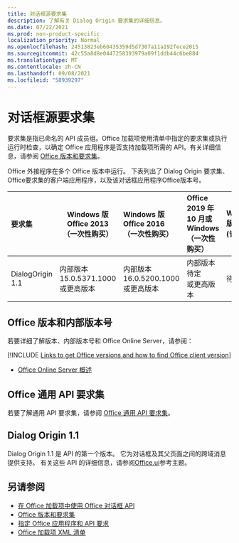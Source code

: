 ```yaml
---
title: 对话框源要求集
description: 了解有关 Dialog Origin 要求集的详细信息。
ms.date: 07/22/2021
ms.prod: non-product-specific
localization_priority: Normal
ms.openlocfilehash: 24513823eb60435359d5d7307a11a192fece2015
ms.sourcegitcommit: 42c55a8d8e0447258393979a09f1ddb44c6be884
ms.translationtype: MT
ms.contentlocale: zh-CN
ms.lasthandoff: 09/08/2021
ms.locfileid: "58939297"
---
```

# <a name="dialog-origin-requirement-sets"></a>对话框源要求集

要求集是指已命名的 API 成员组。Office 加载项使用清单中指定的要求集或执行运行时检查，以确定 Office 应用程序是否支持加载项所需的 API。有关详细信息，请参阅 [Office 版本和要求集](../../develop/office-versions-and-requirement-sets.md)。

Office 外接程序在多个 Office 版本中运行。 下表列出了 Dialog Origin 要求集、Office要求集的客户端应用程序，以及该对话框应用程序Office版本号。

|  要求集  | Windows 版 Office 2013<br>（一次性购买） | Windows 版 Office 2016<br>（一次性购买） | Office 2019 年 10 月或Windows<br>（一次性购买） | Windows 版 Office<br> (订阅)  |  iPad 版 Office<br> (订阅)   |  Mac 版 Office<br> (订阅)   | Office 网页版  |  Office Online Server  |
|:-----|-----|:-----|:-----|:-----|:-----|:-----|:-----|:-----|
| DialogOrigin 1.1  | 内部版本<br>15.0.5371.1000<br>或更高版本 | 内部版本<br>16.0.5200.1000<br>或更高版本 | 内部版本<br>待定<br>或更高版本 | 待定 | 2.52 或更高版本 | 16.52 或更高版本 | 2021 年 7 月 | 版本 2108<br> (内部版本 10377.1000) <br>或更高版本 |

## <a name="office-versions-and-build-numbers"></a>Office 版本和内部版本号

若要详细了解版本、内部版本号和 Office Online Server，请参阅：

[!INCLUDE [Links to get Office versions and how to find Office client version](../../includes/links-get-office-versions-builds.md)]
- [Office Online Server 概述](/officeonlineserver/office-online-server-overview)

## <a name="office-common-api-requirement-sets"></a>Office 通用 API 要求集

若要了解通用 API 要求集，请参阅 [Office 通用 API 要求集](office-add-in-requirement-sets.md)。

## <a name="dialog-origin-11"></a>Dialog Origin 1.1

Dialog Origin 1.1 是 API 的第一个版本。 它为对话框及其父页面之间的跨域消息提供支持。 有关这些 API 的详细信息，请参阅[Office.ui](/javascript/api/office/office.ui)参考主题。

## <a name="see-also"></a>另请参阅

- [在 Office 加载项中使用 Office 对话框 API](../../develop/dialog-api-in-office-add-ins.md)
- [Office 版本和要求集](../../develop/office-versions-and-requirement-sets.md)
- [指定 Office 应用程序和 API 要求](../../develop/specify-office-hosts-and-api-requirements.md)
- [Office 加载项 XML 清单](../../develop/add-in-manifests.md)
